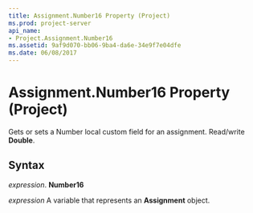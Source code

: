 ```yaml
---
title: Assignment.Number16 Property (Project)
ms.prod: project-server
api_name:
- Project.Assignment.Number16
ms.assetid: 9af9d070-bb06-9ba4-da6e-34e9f7e04dfe
ms.date: 06/08/2017
---
```



# Assignment.Number16 Property (Project)

Gets or sets a Number local custom field for an assignment. Read/write  **Double**.


## Syntax

 _expression_. **Number16**

 _expression_ A variable that represents an **Assignment** object.



